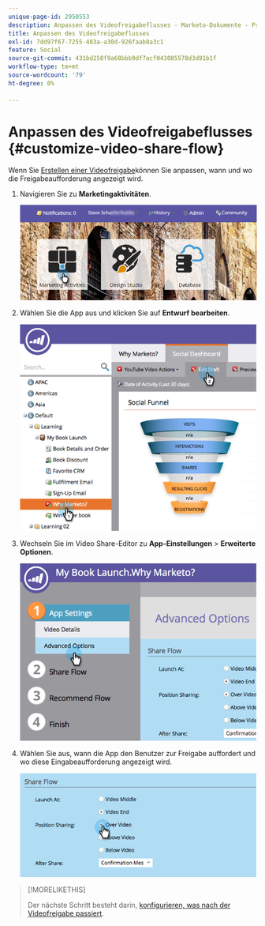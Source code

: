 ```yaml
---
unique-page-id: 2950553
description: Anpassen des Videofreigabeflusses - Marketo-Dokumente - Produktdokumentation
title: Anpassen des Videofreigabeflusses
exl-id: 7dd97f67-7255-483a-a30d-926faab8a3c1
feature: Social
source-git-commit: 431bd258f9a68bbb9df7acf043085578d3d91b1f
workflow-type: tm+mt
source-wordcount: '79'
ht-degree: 0%

---
```


# Anpassen des Videofreigabeflusses {#customize-video-share-flow}

Wenn Sie [Erstellen einer Videofreigabe](/help/marketo/product-docs/demand-generation/landing-pages/free-form-landing-pages/add-a-video-to-a-free-form-landing-page.md)können Sie anpassen, wann und wo die Freigabeaufforderung angezeigt wird.

1. Navigieren Sie zu **Marketingaktivitäten**.

   ![](assets/login-marketing-activities-2.png)

1. Wählen Sie die App aus und klicken Sie auf **Entwurf bearbeiten**.

   ![](assets/image2014-9-22-16-3a40-3a41.png)

1. Wechseln Sie im Video Share-Editor zu **App-Einstellungen** > **Erweiterte Optionen**.

   ![](assets/image2014-9-22-16-3a41-3a3.png)

1. Wählen Sie aus, wann die App den Benutzer zur Freigabe auffordert und wo diese Eingabeaufforderung angezeigt wird.

   ![](assets/image2014-9-22-16-3a41-3a20.png)

>[!MORELIKETHIS]
>
>Der nächste Schritt besteht darin, [konfigurieren, was nach der Videofreigabe passiert](/help/marketo/product-docs/demand-generation/social/configuring-social-actions/configure-after-share-prompts.md).
